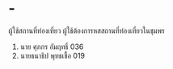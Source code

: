 # -
ผู้ใช้สถานที่ท่องเที่ยว ผู้ใช้ต้องการหสสถานที่ท่องเที่ยวในชุมพร
1. นาย ศุภกร อัมฤทธิ์ 036
2. นายธนาธิป พุทธเชื้อ 019
